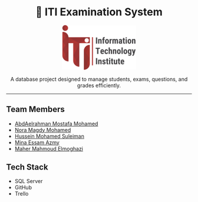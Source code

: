 <h1 align="center">📝 ITI Examination System</h1>
<p align="center">

<p align="center">
  <img src="assets/ITI.png" alt="ITI Logo" width="200"/>
</p>

<p align="center">
  A database project designed to manage students, exams, questions, and grades efficiently.
</p>

---

## Team Members
- [AbdAelrahman Mostafa Mohamed](https://github.com/Abdo71d)
- [Nora Magdy Mohamed](https://github.com/noramagdy)
- [Hussein Mohamed Suleiman](https://github.com/husseinmohamed7)
- [Mina Essam Azmy](https://github.com/GitHubUsername)
- [Maher Mahmoud Elmoghazi](https://github.com/GitHubUsername)


## Tech Stack
- SQL Server
- GitHub
- Trello
